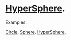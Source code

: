 # [HyperSphere](https://en.wikipedia.org/wiki/N-sphere).

Examples:

[Circle](https://raw.githack.com/anhr/commonNodeJS/master/HyperSphere/Examples/circle.html).
[Sphere](https://raw.githack.com/anhr/commonNodeJS/master/HyperSphere/Examples/sphere.html).
[HyperSphere](https://raw.githack.com/anhr/commonNodeJS/master/HyperSphere/Examples/hyperSphere.html).
